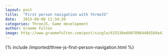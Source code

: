 ```yaml
---
layout: post
title:  "First person navigation with threeJS"
date:   2015-09-08 11:34:20
categories: ThreeJS, Game development
author: Graeme Fulton
image: http://www.graemefulton.com/post/single/615536e608709644665b9a41d23defaa.jpg
---
```

{% include /imported/three-js-first-person-navigation.html %}
